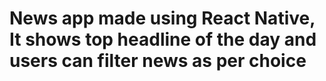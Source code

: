 # News app made using React Native, It shows top headline of the day and users can filter news as per choice

